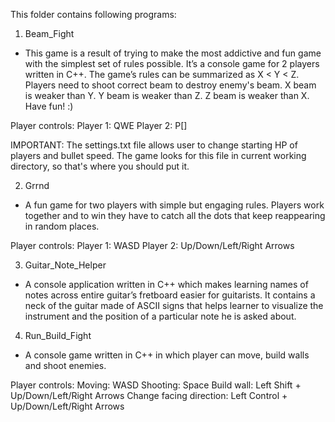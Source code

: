 This folder contains following programs:

1. Beam_Fight
- This game is a result of trying to make the most addictive and fun game with the simplest set of rules possible. It’s a console game for 2 players written in C++. 
The game’s rules can be summarized as X < Y < Z. Players need to shoot correct beam to destroy enemy's beam. X beam is weaker than Y. Y beam is weaker than Z.
Z beam is weaker than X. Have fun! :) 

Player controls:
Player 1: QWE 
Player 2: P[]

IMPORTANT: The settings.txt file allows user to change starting HP of players and bullet speed. The game looks for this file in current working directory, so that's
where you should put it.

2. Grrnd
- A fun game for two players with simple but engaging rules. Players work together and to win they have to catch all the dots that keep reappearing in random places.

Player controls:
Player 1: WASD
Player 2: Up/Down/Left/Right Arrows

3. Guitar_Note_Helper
- A console application written in C++ which makes learning names of notes across entire guitar’s fretboard easier for guitarists. 
It contains a neck of the guitar made of ASCII signs that helps learner to visualize the instrument and the position of a particular note he is asked about.

4. Run_Build_Fight
- A console game written in C++ in which player can move, build walls and shoot enemies.

Player controls:
Moving: WASD
Shooting: Space
Build wall: Left Shift + Up/Down/Left/Right Arrows
Change facing direction: Left Control + Up/Down/Left/Right Arrows
